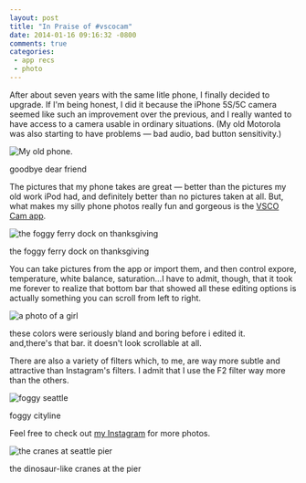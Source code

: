 ```yaml
---
layout: post
title: "In Praise of #vscocam"
date: 2014-01-16 09:16:32 -0800
comments: true
categories: 
 - app recs
 - photo
---
```


After about seven years with the same litle phone, I finally decided to upgrade. If I'm being honest, I did it because the iPhone 5S/5C camera seemed like such an improvement over the previous, and I really wanted to have access to a camera usable in ordinary situations. (My old Motorola was also starting to have problems — bad audio, bad button sensitivity.)

<img class="book-cover" src="{{ root_url}}/images/vsco0.jpg" alt="My old phone."/>
<p class="caption">goodbye dear friend</p>

The pictures that my phone takes are great — better than the pictures my old work iPod had, and definitely better than no pictures taken at all. But, what makes my silly phone photos really fun and gorgeous is the <a href="http://vsco.co/vscocam">VSCO Cam app</a>.  

<img class="book-cover" src="{{ root_url}}/images/vsco1.jpg" alt="the foggy ferry dock on thanksgiving"/>
<p class="caption">the foggy ferry dock on thanksgiving</p>

You can take pictures from the app or import them, and then control expore, temperature, white balance, saturation...I have to admit, though, that it took me forever to realize that bottom bar that showed all these editing options is actually something you can scroll from left to right.

<img class="book-cover" src="{{ root_url}}/images/vscobar.png" alt="a photo of a girl"/>
<p class="caption">these colors were seriously bland and boring before i edited it.<br/>and,there's that bar. it doesn't look scrollable at all.</p>

There are also a variety of filters which, to me, are way more subtle and attractive than Instagram's filters. I admit that I use the F2 filter way more than the others.

<img class="book-cover" src="{{ root_url}}/images/vsco2.jpg" alt="foggy seattle"/>
<p class="caption">foggy cityline</p>

Feel free to check out <a href="http://instagram.com/neauro">my Instagram</a> for more photos.

<img class="book-cover" src="{{ root_url}}/images/vsco3.jpg" alt="the cranes at seattle pier"/>
<p class="caption">the dinosaur-like cranes at the pier</p> 
